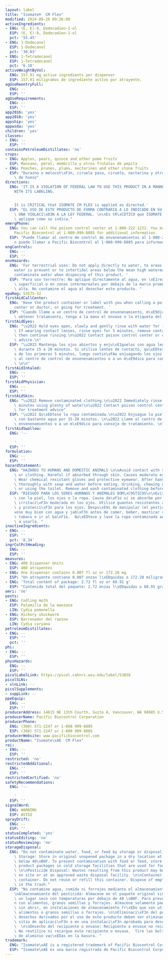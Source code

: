 ```yaml
---
layout: label
title: "Isomate®  CM Flex"
modified: 2024-09-26 09:26:00
activeIngredients:
- ENG: (E, E)-8, Dodecadien-1-ol
  ESP: (E, E)-8, Dodecadien-1-ol
  pct: '55.45'
- ENG: 1-Dodecanol
  ESP: 1-Dodecanol
  pct: '30.03'
- ENG: 1-Tetradecanol
  ESP: 1-Tetradecanol
  pct: '6.18'
activeWeightByVol:
  ENG: 157.91 mg active ingredients per dispenser
  ESP: 157.91 miligramos de ingrediente activo por atrayente.
agUseReentryFull:
  ENG: --
  ESP: ''
agUseRequirements:
  ENG: --
  ESP: ''
app2016: 'yes'
app2018: 'yes'
appship: 'yes'
appwsda: 'yes'
children: 'yes'
classes:
- ENG: --
  ESP: ''
containsPetroleumDistillates: 'no'
crops:
- ENG: Apples, pears, quince and other pome fruits
  ESP: Manzano, peral, membrillo y otros frutales de pepita
- ENG: Peaches, prunes, plums, nectarines and other stone fruits
  ESP: "Durazno o melocot\xF3n, ciruela pasa, ciruelo, nectarina y otros frutales\
    \ de hueso"
directions:
  ENG: 'IT IS A VIOLATION OF FEDERAL LAW TO USE THIS PRODUCT IN A MANNER INCONSISTENT
    WITH ITS LABELING.


    It is CRITICAL that ISOMATE CM FLEX is applied as directed.'
  ESP: "EL USO DE ESTE PRODUCTO DE FORMA CONTRARIA A LO INDICADO EN SU ETIQUETA CONSTITUYE\
    \ UNA VIOLACI\xD3N A LA LEY FEDERAL. \n\nEs CR\xCDTICO que ISOMATE CM FLEX se\
    \ aplique como se indica."
emergPhone:
  ENG: You can call the poison control center at 1-800-222-1222. You may also contact
    Pacific Biocontrol at 1-800-999-8805 for additional information.
  ESP: "Puede llamar al centro de control de envenenamientos al 1-800-222-1222. Tambi\xE9\
    n puede llamar a Pacific Biocontrol al 1-800-999-8805 para informaci\xF3n adicicional."
engControls:
  ENG: --
  ESP: ''
envHazards:
  ENG: 'For terrestrial uses: Do not apply directly to water, to areas where surface
    water is present or to intertidal areas below the mean high watermark. Do not
    contaminate water when disposing of this product. '
  ESP: "Para uso terrestre: No aplique directamente al agua, en \xE1reas con agua\
    \ superficial o en zonas intermareales por debajo de la marca promedio de marea\
    \ alta. No contamine el agua al desechar este producto. "
epaReg: 53575-32
firstAidCallCenter:
  ENG: 'Have the product container or label with you when calling a poison control
    center or doctor, or going for treatment. '
  ESP: "Cuando llame a un centro de control de envenenamiento, m\xE9dico o intente\
    \ obtener tratamiento, tenga a la mano el envase o la etiqueta del producto. \n"
firstAidEyes:
  ENG: "\u2022 Hold eyes open, slowly and gently rinse with water for 15-20 minutes.\
    \ If wearing contact lenses, rinse eyes for 5 minutes, remove contact lenses,\
    \ then continue rinsing.\n\u2022 Contact poison control center or doctor for treatment\
    \ advice.\n"
  ESP: "\u2022 Mantenga los ojos abiertos y enju\xE1guelos con agua lenta y cuidadosamente\
    \ durante 15 a 20 minutos. Si utiliza lentes de contacto, qu\xEDteselos despu\xE9\
    s de los primeros 5 minutos, luego contin\xFAe enjuagando los ojos. \n\u2022 Llame\
    \ al centro de control de envenenamientos o a un m\xE9dico para consejo de tratamiento.\
    \ \n\n"
firstAidInhaled:
  ENG: --
  ESP: ''
firstAidPhysician:
  ENG: --
  ESP: ''
firstAidSkin:
  ENG: "\u2022 Remove contaminated clothing.\n\u2022 Immediately rinse skin for 15-20\
    \ minutes using plenty of water\n\u2022 Contact poison control center or doctor\
    \ for treatment advice"
  ESP: "\u2022 Qu\xEDtese la ropa contaminada.\n\u2022 Enjuague la piel inmediatamente\
    \ con bastante agua por 15-20 minutos. \n\u2022 Llame al centro de control de\
    \ envenenamientos o a un m\xE9dico para consejo de tratamiento. \n"
firstAidSwallow:
  ENG: '--

    '
  ESP: ''
formulation:
  ENG: --
  ESP: ''
hazardStatement:
  ENG: "HAZARDS TO HUMANS AND DOMESTIC ANIMALS \n\nAvoid contact with skin, eyes,\
    \ or clothing. Harmful if absorbed through skin. Causes moderate eye irritation.\
    \ Wear chemical resistant gloves and protective eyewear. After handling, wash\
    \ thoroughly with soap and water before eating, drinking, chewing gum, using tobacco\
    \ or using the toilet. Remove and wash contaminated clothing before reuse."
  ESP: "RIESGOS PARA LOS SERES HUMANOS Y ANIMALES DOM\xC9STICOS\n\nEvite el contacto\
    \ con la piel, los ojos o la ropa. Causa da\xF1o si se absorbe por la piel. Causa\
    \ irritaci\xF3n moderada en los ojos. Utilice guantes resistentes a qu\xEDmicos\
    \ y protecci\xF3n para los ojos. Despu\xE9s de manipular (el pesticida) l\xE1\
    vese muy bien con agua y jab\xF3n antes de comer, beber, masticar chicle, usar\
    \ tabaco o ir al ba\xF1o.  Qu\xEDtese y lave la ropa contaminada antes de volver\
    \ a usarla. "
inactiveIngredients:
- ENG: --
  ESP: ''
  pct: '8.34'
ingrColPctHeading:
  ENG: --
  ESP: ''
measures:
- ENG: 400 Dispenser Units
  ESP: 400 atrayentes
- ENG: One dispenser contains 0.007 fl oz or 172.28 mg
  ESP: "Un atrayente contiene 0.007 onzas l\xEDquidas o 172.28 miligramos"
- ENG: 'Total content of package: 2.72 fl oz or 68.91 g'
  ESP: "Contenido total del paquete: 2.72 onzas l\xEDquidas o 68.91 gramos"
omri: 'no'
pests:
- ENG: Codling moth
  ESP: Palomilla de la manzana
  LIN: Cydia pomonella
- ENG: Hickory shuckworm
  ESP: Barrenador del ruezno
  LIN: Cydia caryana
petroleumDistillates:
- ENG: --
  ESP: ''
  pct: ''
phi:
- ENG: --
  ESP: ''
physHazards:
  ENG: --
  ESP: ''
picolLabelLink: https://picol.cahnrs.wsu.edu/label/53858
picolSLNs:
- slnLink: --
picolSupplements:
- suppLink: --
ppeEquip:
  ENG: --
  ESP: ''
producerAddress: 14615 NE 13th Courth, Suite A, Vancouver, WA 98685 U.S.A.
producerName: Pacific Biocontrol Corporation
producerPhone:
  ENG: (360) 571-2247 or 1-800 999-8805
  ESP: (360) 571-2247 or 1-800 999-8805
producerWebsite: www.pacificbiocontrol.com
productName: "Isomate\xAE  CM Flex"
rei:
- ENG: --
  ESP: ''
restricted: 'no'
restrictedAdditional:
  ENG: ''
  ESP: ''
restrictedCertified: 'no'
safetyRecommendations:
  ENG: '--

    '
  ESP: ''
signalWord:
  ENG: WARNING
  ESP: AVISO
sprayDrift:
  ENG: --
  ESP: ''
statusCompleted: 'yes'
statusEditing: 'no'
statusReviewing: 'no'
storageDisposal:
  ENG: "Do not contaminate water, food, or feed by storage or disposal.\n\nPesticide\
    \ Storage: Store in original unopened package in a dry location at temperatures\
    \ below 40\xB0F. To prevent contamination with food or feed, store only unopened\
    \ product packages in cold storage facilities that are used for food or feed.\
    \ \n\nPesticide Disposal: Wastes resulting from this product may be disposed of\
    \ on site or at an approved waste disposal facility. \n\nContainer Disposal: Nonrefillable\
    \ container. Do not reuse or refill this container. Dispose of empty foil packets\
    \ in the trash."
  ESP: "No contamine agua, comida ni forrajes mediante el almacenamiento y desecho.\n\
    \nAlmacenamiento del pesticida: Almacene en el paquete original sin abrir, en\
    \ un lugar seco con temperaturas por debajo de 40 \xB0F. Para prevenir la contaminaci\xF3\
    n con alimentos, granos semillas y forrajes. Almacene solamente paquetes del producto\
    \ sin abrir, en instalaciones de almacenamiento fr\xEDo que son utilizadas para\
    \ alimentos o granos semillas o forrajes. \n\nEliminaci\xF3n del pesticida: Los\
    \ desechos derivados por el uso de este producto deben ser eliminados en el mismo\
    \ sitio de aplicaci\xF3n o en una instalaci\xF3n aprobada para desechos de pesticidas.\
    \  \n\nDesecho del recipiente o envase: Recipiente o envase no recargable o rellenable.\
    \ No reutilice ni recargue este recipiente o envase.  Tire las bolsas de papel\
    \ de aluminio vac\xEDas en la basura. "
trademark:
  ENG: "Isomate\xAE is a registered trademark of Pacific Biocontrol Corporation."
  ESP: "Isomate\xAE es una marca registrada de Pacific Biocontrol Corporation."
---
```

